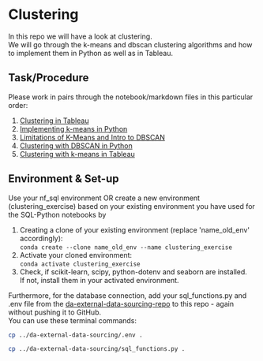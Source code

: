 # Clustering

In this repo we will have a look at clustering.  
We will go through the k-means and dbscan clustering algorithms and how to implement them in Python as well as in Tableau.

## Task/Procedure

Please work in pairs through the notebook/markdown files in this particular order:

1. [Clustering in Tableau](1_Clustering_in_tableau.md)
2. [Implementing k-means in Python](2_k_means_in_python.ipynb)
3. [Limitations of K-Means and Intro to DBSCAN](3_Limits_kmeans.ipynb)
4. [Clustering with DBSCAN in Python](4_DBSCAN_in_python.ipynb)  
5. [Clustering with k-means in Tableau](5_k_means_tabpy.md)

## Environment & Set-up

Use your nf_sql environment OR create a new environment (clustering_exercise) based on your existing environment you have used for the SQL-Python notebooks by
1. Creating a clone of your existing environment (replace 'name_old_env' accordingly):  
```conda create --clone name_old_env --name clustering_exercise```
2. Activate your cloned environment:  
```conda activate clustering_exercise``` 
3. Check, if scikit-learn, scipy, python-dotenv and seaborn are installed.  
If not, install them in your activated environment.  


Furthermore, for the database connection, add your sql_functions.py and .env file from the [da-external-data-sourcing-repo](https://github.com/neuefische/da-external-data-sourcing) to this repo - again without pushing it to GitHub.  
You can use these terminal commands:  
```bash
cp ../da-external-data-sourcing/.env .
```
```bash
cp ../da-external-data-sourcing/sql_functions.py .
```
